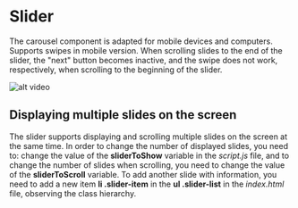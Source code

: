 # Slider

The carousel component is adapted for mobile devices and computers. Supports swipes in mobile version. When scrolling slides to the end of the slider, the "next" button becomes inactive, and the swipe does not work, respectively, when scrolling to the beginning of the slider.

![alt video](https://github.com/lizamarmysh/Scandiweb/dev/img/1.gif)

## Displaying multiple slides on the screen

The slider supports displaying and scrolling multiple slides on the screen at the same time. In order to change the number of displayed slides, you need to: change the value of the **sliderToShow** variable in the _script.js_ file, and to change the number of slides when scrolling, you need to change the value of the **sliderToScroll** variable.
To add another slide with information, you need to add a new item **li .slider-item** in the **ul .slider-list** in the _index.html_ file, observing the class hierarchy.
